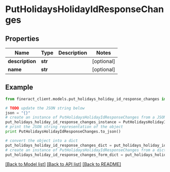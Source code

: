 # PutHolidaysHolidayIdResponseChanges


## Properties

Name | Type | Description | Notes
------------ | ------------- | ------------- | -------------
**description** | **str** |  | [optional] 
**name** | **str** |  | [optional] 

## Example

```python
from fineract_client.models.put_holidays_holiday_id_response_changes import PutHolidaysHolidayIdResponseChanges

# TODO update the JSON string below
json = "{}"
# create an instance of PutHolidaysHolidayIdResponseChanges from a JSON string
put_holidays_holiday_id_response_changes_instance = PutHolidaysHolidayIdResponseChanges.from_json(json)
# print the JSON string representation of the object
print PutHolidaysHolidayIdResponseChanges.to_json()

# convert the object into a dict
put_holidays_holiday_id_response_changes_dict = put_holidays_holiday_id_response_changes_instance.to_dict()
# create an instance of PutHolidaysHolidayIdResponseChanges from a dict
put_holidays_holiday_id_response_changes_form_dict = put_holidays_holiday_id_response_changes.from_dict(put_holidays_holiday_id_response_changes_dict)
```
[[Back to Model list]](../README.md#documentation-for-models) [[Back to API list]](../README.md#documentation-for-api-endpoints) [[Back to README]](../README.md)


